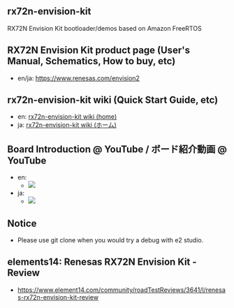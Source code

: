## rx72n-envision-kit
RX72N Envision Kit bootloader/demos based on Amazon FreeRTOS

## RX72N Envision Kit product page (User's Manual, Schematics, How to buy, etc)
* en/ja: https://www.renesas.com/envision2

## rx72n-envision-kit wiki (Quick Start Guide, etc)
* en: [rx72n-envision-kit wiki (home)](https://github.com/renesas/rx72n-envision-kit/wiki)
* ja: [rx72n-envision-kit wiki (ホーム)](https://github.com/renesas/rx72n-envision-kit/wiki/%E3%83%9B%E3%83%BC%E3%83%A0)

## Board Introduction @ YouTube / ボード紹介動画 @ YouTube
* en:
    * [![](https://img.youtube.com/vi/tsOEiG4gNNE/0.jpg)](https://www.youtube.com/watch?v=tsOEiG4gNNE)
* ja:
    * [![](https://img.youtube.com/vi/ZC1WexzCJEo/0.jpg)](https://www.youtube.com/watch?v=ZC1WexzCJEo)

## Notice
* Please use git clone when you would try a debug with e2 studio.

## elements14: Renesas RX72N Envision Kit - Review
* https://www.element14.com/community/roadTestReviews/3641/l/renesas-rx72n-envision-kit-review
